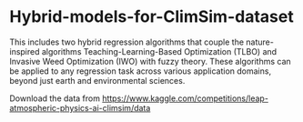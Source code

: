 # Hybrid-models-for-ClimSim-dataset
This includes two hybrid regression algorithms that couple the nature-inspired algorithms Teaching-Learning-Based Optimization (TLBO) and Invasive Weed Optimization (IWO) with fuzzy theory. These algorithms can be applied to any regression task across various application domains, beyond just earth and environmental sciences.

Download the data from https://www.kaggle.com/competitions/leap-atmospheric-physics-ai-climsim/data
